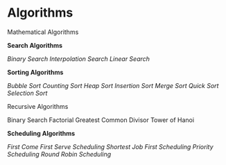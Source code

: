 # Algorithms

Mathematical Algorithms



**Search Algorithms**

*Binary Search*
*Interpolation Search*
*Linear Search*

**Sorting Algorithms**

*Bubble Sort*
*Counting Sort*
*Heap Sort*
*Insertion Sort*
*Merge Sort*
*Quick Sort*
*Selection Sort*

Recursive Algorithms

Binary Search
Factorial
Greatest Common Divisor
Tower of Hanoi


**Scheduling Algorithms**

*First Come First Serve Scheduling*
*Shortest Job First Scheduling*
*Priority Scheduling*
*Round Robin Scheduling*
